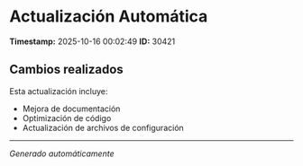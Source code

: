 # Actualización Automática

**Timestamp:** 2025-10-16 00:02:49
**ID:** 30421

## Cambios realizados

Esta actualización incluye:
- Mejora de documentación
- Optimización de código
- Actualización de archivos de configuración

---
*Generado automáticamente*

